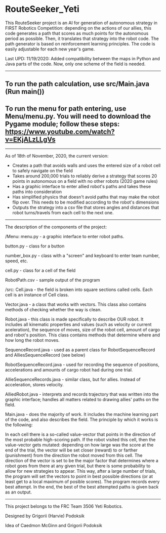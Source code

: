 # RouteSeeker_Yeti

This RouteSeeker project is an AI for generation of autonomous strategy in FIRST Robotics Competition: depending on the actions of our allies, this code 
generates a path that scores as much points for the autonomous period as possible. Then, it translates that strategy into the robot code. The path generator 
is based on reinforcement learning principles.
The code is easily adjustable for each new year's game.

Last UPD: 11/19/2020: Added compatibility between the maps in Python and Java parts of the code. Now, only one scheme of the field is needed. 

-------

To run the path calculation, use src/Main.java (Run main())
--
To run the menu for path entering, use Menu/menu.py. You will need to download the Pygame module; follow these steps: https://www.youtube.com/watch?v=EKjALzLLgVs
--
-------

As of 18th of November, 2020, the current version:
 - Creates a path that avoids walls and uses the entered size of a robot cell to safely navigate on the field
 - Takes around 200,000 trials to reliably derive a strategy that scores 20 points in autonomous on a field with no other robots (2020 game rules)
 - Has a graphic interface to enter allied robot's paths and takes these paths into consideration
 - Has simplified physics that doesn't avoid paths that may make the robot flip over. This needs to be modified according to the robot's dimensions
 - Outputs the strategy into a csv file that stores angles and distances that robot turns/travels from each cell to the next one.

-------

The description of the components of the project:


   /Menu:
   menu.py - a graphic interface to enter robot paths.
   
   button.py - class for a button
   
   number_box.py - class with a "screen" and keyboard to enter team number, speed, etc.
   
   cell.py - class for a cell of the field
   
   RobotPath.csv - sample output of the program
   
   /src:
   Cell.java - the field is broken into square sections called cells. Each cell is an instance of Cell class.
    
   Vector.java - a class that works with vectors. This class also contains methods of checking whether the way is clean.
    
   Robot.java - this class is made specifically to describe OUR robot. It includes all kinematic properties and values (such as velocity or current aceleration), the 
sequence of moves, size of the robot cell, amount of cargo and robot's position. This class contains methods that determine where and how long the robot moves.

   SequenceRecord.java - used as a parent class for RobotSequenceRecord and AlliesSequenceRecord (see below)
   
   RobotSequenceRecord.java - used for recording the sequence of positions, accelerations and amounts of cargo robot had during one trial.
   
   AllieSequenceRecords.java - similar class, but for allies. Instead of acceleration, stores velocity.
   
   AlliedRobot.java - interprets and records trajectory that was written into the graphic interface; handles all matters related to drawing allies' paths on the field.
   
   Main.java - does the majority of work. It includes the machine learning part of the code, and also describes the field. The principle by which 
it works is the following:

In each cell there is a so-called value-vector that points in the direction of the most probable high-scoring path. If the robot visited this cell, then the value-vector 
gets mutated: depending on how large was the score at the end of the trial, the vector will be set closer (reward) to or farther (punishment) from 
the direction the robot moved from this cell. The direction of the vector is set to be the major factor that determines where a robot goes from there
at any given trial, but there is some probability to allow for new strategies to appear. This way, after a large number of trials, the program will set the vectors to
point in best possible directions (or at least get to a local maximum of posible scores). The program records every best attempt. In the end, the best of the best attempted paths is given back as an output.


------


      
This project belongs to the FRC Team 3506 Yeti Robotics.

Designed by Grigorii (Harvie) Podoksik

Idea of Caedmon McGinn and Grigorii Podoksik








